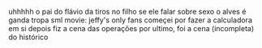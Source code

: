 uhhhhh
o pai do flávio da tiros no filho se ele falar sobre sexo
o alves é ganda tropa
sml movie: jeffy's only fans
começei por fazer a calculadora em si
depois fiz a cena das operações 
por ultimo, foi a cena (incompleta) do histórico
